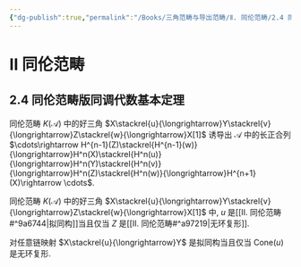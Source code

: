 ```yaml
---
{"dg-publish":true,"permalink":"/Books/三角范畴与导出范畴/Ⅱ. 同伦范畴/2.4 同伦范畴版同调代数基本定理/","dgPassFrontmatter":true,"created":"2024-08-04T20:24:34.998+08:00","updated":"2024-08-04T20:25:25.808+08:00"}
---
```


# Ⅱ 同伦范畴

## 2.4 同伦范畴版同调代数基本定理

同伦范畴 $K(\mathcal{A})$ 中的好三角 $X\stackrel{u}{\longrightarrow}Y\stackrel{v}{\longrightarrow}Z\stackrel{w}{\longrightarrow}X[1]$ 诱导出 $\mathcal{A}$ 中的长正合列  $\cdots\rightarrow H^{n-1}(Z)\stackrel{H^{n-1}(w)}{\longrightarrow}H^n(X)\stackrel{H^n(u)}{\longrightarrow}H^n(Y)\stackrel{H^n(v)}{\longrightarrow}H^n(Z)\stackrel{H^n(w)}{\longrightarrow}H^{n+1}(X)\rightarrow \cdots$.

同伦范畴 $K(\mathcal{A})$ 中的好三角 $X\stackrel{u}{\longrightarrow}Y\stackrel{v}{\longrightarrow}Z\stackrel{w}{\longrightarrow}X[1]$ 中, $u$ 是[[Ⅱ. 同伦范畴#^9a6744\|拟同构]]当且仅当 $Z$ 是[[Ⅱ. 同伦范畴#^a97219\|无环复形]].

对任意链映射 $X\stackrel{u}{\longrightarrow}Y$ 是拟同构当且仅当 $\mathrm{Cone}(u)$ 是无环复形.
